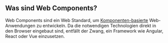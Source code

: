## Was sind Web Components?

Web Components sind ein Web Standard, um [Komponenten-basierte](https://en.wikipedia.org/wiki/Component-based_software_engineering) Web-Anwendungen zu entwickeln.
Da die notwendigen Technologien direkt in den Browser eingebaut sind, entfällt der Zwang, ein Framework wie Angular, React oder Vue einzusetzen.
